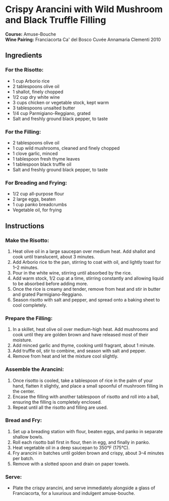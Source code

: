 # Crispy Arancini with Wild Mushroom and Black Truffle Filling

**Course:** Amuse-Bouche  
**Wine Pairing:** Franciacorta Ca' del Bosco Cuvée Annamaria Clementi 2010

## Ingredients

### For the Risotto:
- 1 cup Arborio rice
- 2 tablespoons olive oil
- 1 shallot, finely chopped
- 1/2 cup dry white wine
- 3 cups chicken or vegetable stock, kept warm
- 3 tablespoons unsalted butter
- 1/4 cup Parmigiano-Reggiano, grated
- Salt and freshly ground black pepper, to taste

### For the Filling:
- 2 tablespoons olive oil
- 1 cup wild mushrooms, cleaned and finely chopped
- 1 clove garlic, minced
- 1 tablespoon fresh thyme leaves
- 1 tablespoon black truffle oil
- Salt and freshly ground black pepper, to taste

### For Breading and Frying:
- 1/2 cup all-purpose flour
- 2 large eggs, beaten
- 1 cup panko breadcrumbs
- Vegetable oil, for frying

## Instructions

### Make the Risotto:
1. Heat olive oil in a large saucepan over medium heat. Add shallot and cook until translucent, about 3 minutes.
2. Add Arborio rice to the pan, stirring to coat with oil, and lightly toast for 1–2 minutes.
3. Pour in the white wine, stirring until absorbed by the rice.
4. Add warm stock, 1/2 cup at a time, stirring constantly and allowing liquid to be absorbed before adding more.
5. Once the rice is creamy and tender, remove from heat and stir in butter and grated Parmigiano-Reggiano.
6. Season risotto with salt and pepper, and spread onto a baking sheet to cool completely.

### Prepare the Filling:
1. In a skillet, heat olive oil over medium-high heat. Add mushrooms and cook until they are golden brown and have released most of their moisture.
2. Add minced garlic and thyme, cooking until fragrant, about 1 minute.
3. Add truffle oil, stir to combine, and season with salt and pepper.
4. Remove from heat and let the mixture cool slightly.

### Assemble the Arancini:
1. Once risotto is cooled, take a tablespoon of rice in the palm of your hand, flatten it slightly, and place a small spoonful of mushroom filling in the center.
2. Encase the filling with another tablespoon of risotto and roll into a ball, ensuring the filling is completely enclosed.
3. Repeat until all the risotto and filling are used.

### Bread and Fry:
1. Set up a breading station with flour, beaten eggs, and panko in separate shallow bowls.
2. Roll each risotto ball first in flour, then in egg, and finally in panko.
3. Heat vegetable oil in a deep saucepan to 350°F (175°C).
4. Fry arancini in batches until golden brown and crispy, about 3–4 minutes per batch.
5. Remove with a slotted spoon and drain on paper towels.

### Serve:
- Plate the crispy arancini, and serve immediately alongside a glass of Franciacorta, for a luxurious and indulgent amuse-bouche.